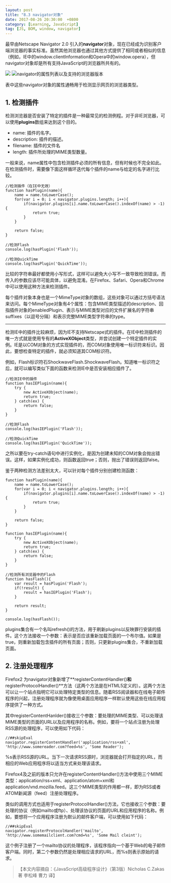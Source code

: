 ```yaml
---
layout: post
title: "8.3 navigator对象"
date: 2017-08-26 20:30:00  +0800
category: [Learning, JavaScript]
tag: [JS, BOM, window, navigator]
---
```


最早由Netscape Navigator 2.0 引入的**navigator**对象，现在已经成为识别客户端浏览器的事实标准。虽然其他浏览器也通过其他方式提供了相同或者相似的信息（例如，IE中的window.clientInformation和Opera中的window.opera），但navigator对象却是所有支持JavaScript的浏览器所共有的。

![](https://ws3.sinaimg.cn/large/006tNc79gy1fixey6dygzj30zu0w0whc.jpg)
![navigator的属性列表以及支持的浏览器版本](https://ws4.sinaimg.cn/large/006tNc79gy1fixeyn4tbpj30zs0akdgj.jpg)

表中这些navigator对象的属性通畅用于检测显示网页的浏览器类型。

## 1. 检测插件

检测浏览器是否安装了特定的插件是一种最常见的检测例程。对于非IE浏览器，可以使用**plugins**数组来达到这个目的。

- name: 插件的名字。
- description: 插件的描述。
- filename: 插件的文件名
- length: 插件所处理的MIME类型数量。

一般来说，name属性中包含检测插件必须的所有信息，但有时候也不完全如此。在检测插件时，需要像下面这样循环迭代每个插件的name与给定的名字进行比较。

```
//检测插件（在IE中无效）
function hasPlugin(name){
	name = name.toLowerCase();
	for(var i = 0; i < navigator.plugins.length; i++){
		if(navigator.plugins[i].name.toLowerCase().indexOf(name) > -1) {
			return true;
		}
	}

	return false;
}

//检测Flash
console.log(hasPlugin('Flash'));

//检测QuickTime
console.log(hasPlugin('QuickTime'));
```

比较的字符串最好都使用小写形式，这样可以避免大小写不一致导致检测错误。而传入的参数应该尽可能具体，以避免混淆。在Firefox、Safari、Opera和Chrome中可以使用这种方法来检测插件。

每个插件对象本身也是一个MimeType对象的数组，这些对象可以通过方括号语法来访问。每个MimeType对象有4个属性：包含MIME类型描述的description、回指插件对象的enabledPlugin、表示与MIME类型对应的文件扩展名的字符串suffixes（以逗号分隔）和表示完整MIME类型字符串的type。

---

检测IE中的插件比较麻烦，因为IE不支持Netscape式的插件。在IE中检测插件的唯一方式就是使用专有的**ActiveXObject**类型，并尝试创建一个特定插件的实例。IE是以COM对象的方式实现插件的，而COM对象使用唯一标识符来标识。因此，要想检查特定的插件，就必须知道其COM标识符。

例如，Flash标识符石ShockwaveFlash.ShockwaveFlash。知道唯一标识符之后，就可以编写类似下面的函数来检测IE中是否安装相应插件了。

```
//检测IE中的插件
function hasIEPlugin(name){
	try {
		new ActiveXObject(name);
		return true;
	} catch(ex) {
		return false;
	}
}

//检测Flash
console.log(hasIEPlugin('Flash'));

//检测QuickTime
console.log(hasIEPlugin('QuickTime'));
```

之所以要在try-catch语句中进行实例化，是因为创建未知的COM对象会抛出错误。这样，如果实例化成功，则函数返回true；否则，抛出了错误则返回false。

鉴于两种检测方法差别太大，可以针对每个插件分别创建检测函数：

```
function hasPlugin(name){
	name = name.toLowerCase();
	for(var i = 0; i < navigator.plugins.length; i++){
		if(navigator.plugins[i].name.toLowerCase().indexOf(name) > -1) {
			return true;
		}
	}

	return false;
}

function hasIEPlugin(name){
	try {
		new ActiveXObject(name);
		return true;
	} catch(ex) {
		return false;
	}
}

//检测所有浏览器中的Flash
function hasFlash(){
	var result = hasPlugin('Flash');
	if(!result) {
		result = hasIEPlugin('Flash');
	}

	return result;
}

console.log(hasFlash());
```

plugins集合有一个名叫refresh()的方法，用于刷新plugins以反映罪行安装的插件。这个方法接收一个参数：表示是否应该重新加载页面的一个布尔值。如果是true，则重新加载包含插件的所有页面；否则，只更新plugins集合，不重新加载页面。

## 2. 注册处理程序

Firefox2 为navigator对象新增了**registerContentHandler()**和**registerProtocolHandler()**方法（这两个方法是在HTML5定义的）。这两个方法可以让一个站点指明它可以处理特定类型的信息。随着RSS阅读器和在线电子邮件程序的兴起，注册处理程序就为像使用桌面应用程序一样默认使用这些在线应用程序提供了一种方式。

其中registerContentHanlder()接收三个参数：要处理的MIME类型、可以处理该MIME类型的页面的URL以及应用程序的名称。例如，要将一个站点注册为处理RSS源的处理程序，可以使用如下代码：

```
//##skipEval
navigator.registerContentHandler('application/rss+xml', 'http://www.somereader.com?feed=%s', 'Some Reader');
```

%s表示RSS源的URL。当下一次请求RSS源时，浏览器就会打开指定的URL，而相应的Web应用程序将以适当方式来处理该请求。

Firefox4及之前的版本只允许在registerContentHandler()方法中使用三个MIME类型：application/rss+xml、application/atom+xml和application/vnd.mozilla.feed。这三个MIME类型的作用都一样，即为RSS或者ATOM新闻源（feed）注册处理程序。

类似的调用方式也适用于registerProtocolHandler()方法，它也接收三个参数：要处理的协议（例如mailto或ftp）、处理该协议的页面的URL和应用程序的名称。例如，要想将一个应用程序注册为默认的邮件客户端，可以使用如下代码：

```
//##skipEval
navigator.registerProtocolHandler('mailto', 'http://www.somemailclient.com?cmd=%s', 'Some Mail cleint');
```
 
这个例子注册了一个mailto协议的处理程序，该程序指向一个基于Web的电子邮件客户端。同时，第二个参数仍然是处理相应请求的URL，而%s则表示原始的请求。

>【本文内容摘自：《JavaScript高级程序设计》（第3版）Nicholas C.Zakas 著   李松峰 曹力 译】